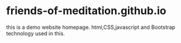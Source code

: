 # friends-of-meditation.github.io

this is a demo website homepage.
html,CSS,javascript and Bootstrap technology used in this.
